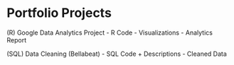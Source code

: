 # Portfolio Projects

(R) Google Data Analytics Project
      - R Code
      - Visualizations
      - Analytics Report
      
 (SQL) Data Cleaning (Bellabeat)
      - SQL Code + Descriptions
      - Cleaned Data
      
